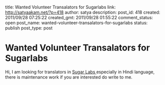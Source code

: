 title: Wanted Volunteer Transalators for Sugarlabs
link: http://satyaakam.net/?p=418
author: satya
description: 
post_id: 418
created: 2011/09/28 07:25:22
created_gmt: 2011/09/28 01:55:22
comment_status: open
post_name: wanted-volunteer-transalators-for-sugarlabs
status: publish
post_type: post

# Wanted Volunteer Transalators for Sugarlabs

Hi, I am looking for translators in [ Sugar Labs ](http://translate.sugarlabs.org/) especially in Hindi language, there is maintenance work if you are interested do write to me.